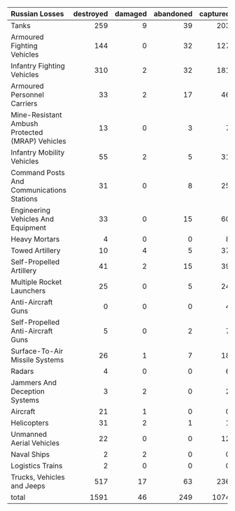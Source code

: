 | Russian Losses                                   |   destroyed |   damaged |   abandoned |   captured |   total |
|:-------------------------------------------------|------------:|----------:|------------:|-----------:|--------:|
| Tanks                                            |         259 |         9 |          39 |        203 |     510 |
| Armoured Fighting Vehicles                       |         144 |         0 |          32 |        127 |     303 |
| Infantry Fighting Vehicles                       |         310 |         2 |          32 |        181 |     525 |
| Armoured Personnel Carriers                      |          33 |         2 |          17 |         46 |      98 |
| Mine-Resistant Ambush Protected  (MRAP) Vehicles |          13 |         0 |           3 |          7 |      23 |
| Infantry Mobility Vehicles                       |          55 |         2 |           5 |         31 |      93 |
| Command Posts And Communications Stations        |          31 |         0 |           8 |         25 |      64 |
| Engineering Vehicles And Equipment               |          33 |         0 |          15 |         60 |     108 |
| Heavy Mortars                                    |           4 |         0 |           0 |          8 |      12 |
| Towed Artillery                                  |          10 |         4 |           5 |         37 |      56 |
| Self-Propelled Artillery                         |          41 |         2 |          15 |         39 |      97 |
| Multiple Rocket Launchers                        |          25 |         0 |           5 |         24 |      54 |
| Anti-Aircraft Guns                               |           0 |         0 |           0 |          4 |       4 |
| Self-Propelled Anti-Aircraft Guns                |           5 |         0 |           2 |          7 |      14 |
| Surface-To-Air Missile Systems                   |          26 |         1 |           7 |         18 |      52 |
| Radars                                           |           4 |         0 |           0 |          6 |      10 |
| Jammers And Deception Systems                    |           3 |         2 |           0 |          2 |       7 |
| Aircraft                                         |          21 |         1 |           0 |          0 |      22 |
| Helicopters                                      |          31 |         2 |           1 |          1 |      35 |
| Unmanned Aerial Vehicles                         |          22 |         0 |           0 |         12 |      34 |
| Naval Ships                                      |           2 |         2 |           0 |          0 |       4 |
| Logistics Trains                                 |           2 |         0 |           0 |          0 |       2 |
| Trucks, Vehicles and Jeeps                       |         517 |        17 |          63 |        236 |     833 |
| total                                            |        1591 |        46 |         249 |       1074 |    2960 |